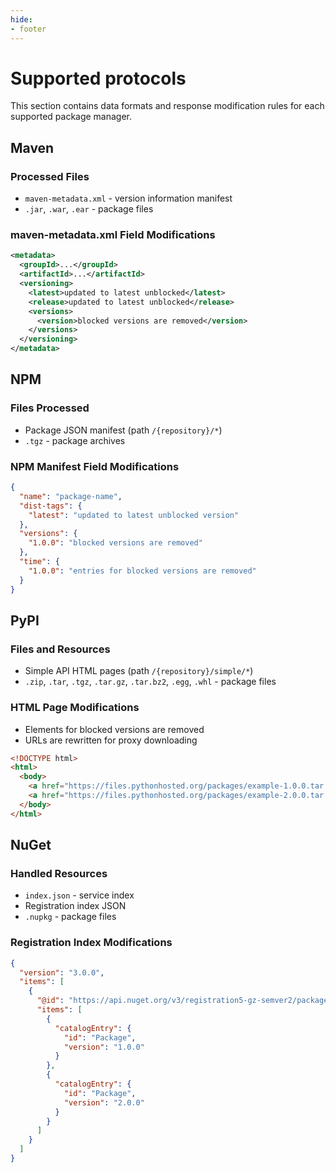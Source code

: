 ```yaml
---
hide:
- footer
---
```


# Supported protocols

This section contains data formats and response modification rules for each supported package manager.

## Maven

### Processed Files

- `maven-metadata.xml` - version information manifest
- `.jar`, `.war`, `.ear` - package files

### maven-metadata.xml Field Modifications

```xml
<metadata>
  <groupId>...</groupId>
  <artifactId>...</artifactId>
  <versioning>
    <latest>updated to latest unblocked</latest>
    <release>updated to latest unblocked</release>
    <versions>
      <version>blocked versions are removed</version>
    </versions>
  </versioning>
</metadata>
```

## NPM

### Files Processed

- Package JSON manifest (path `/{repository}/*`)
- `.tgz` - package archives

### NPM Manifest Field Modifications

```json
{
  "name": "package-name",
  "dist-tags": {
    "latest": "updated to latest unblocked version"
  },
  "versions": {
    "1.0.0": "blocked versions are removed"
  },
  "time": {
    "1.0.0": "entries for blocked versions are removed"
  }
}
```

## PyPI

### Files and Resources

- Simple API HTML pages (path `/{repository}/simple/*`)
- `.zip`, `.tar`, `.tgz`, `.tar.gz`, `.tar.bz2`, `.egg`, `.whl` - package files

### HTML Page Modifications

- Elements for blocked versions are removed
- URLs are rewritten for proxy downloading

```html
<!DOCTYPE html>
<html>
  <body>
    <a href="https://files.pythonhosted.org/packages/example-1.0.0.tar.gz">example-1.0.0.tar.gz</a>
    <a href="https://files.pythonhosted.org/packages/example-2.0.0.tar.gz">example-2.0.0.tar.gz</a>
  </body>
</html>
```

## NuGet

### Handled Resources

- `index.json` - service index
- Registration index JSON
- `.nupkg` - package files

### Registration Index Modifications

```json
{
  "version": "3.0.0",
  "items": [
    {
      "@id": "https://api.nuget.org/v3/registration5-gz-semver2/package/index.json",
      "items": [
        {
          "catalogEntry": {
            "id": "Package",
            "version": "1.0.0"
          }
        },
        {
          "catalogEntry": {
            "id": "Package",
            "version": "2.0.0"
          }
        }
      ]
    }
  ]
}
```
